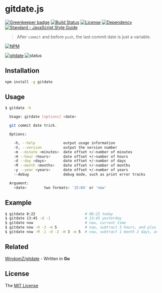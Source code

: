 # gitdate.js

[![Greenkeeper badge](https://badges.greenkeeper.io/WindomZ/gitdate.js.svg)](https://greenkeeper.io/)
[![Build Status](https://travis-ci.org/WindomZ/gitdate.js.svg?branch=master)](https://travis-ci.org/WindomZ/gitdate.js)
[![License](https://img.shields.io/badge/license-MIT-green.svg)](https://opensource.org/licenses/MIT)
[![Dependency](https://david-dm.org/WindomZ/gitdate.js.svg)](https://david-dm.org/WindomZ/gitdate.js)
[![Standard - JavaScript Style Guide](https://img.shields.io/badge/code_style-standard-brightgreen.svg)](https://standardjs.com/)

> After `commit` and before `push`, the last commit date is just a variable.

[![NPM](https://nodei.co/npm/gitdate.png)](https://nodei.co/npm/gitdate/)

[![gitdate](https://img.shields.io/npm/v/gitdate.svg)](https://www.npmjs.com/package/gitdate)
![status](https://img.shields.io/badge/status-stable-green.svg)

## Installation

```bash
npm install -g gitdate
```

## Usage
```bash
$ gitdate -h

  Usage: gitdate [options] <date>

  git commit date trick.

  Options:

    -h, --help             output usage information
    -V, --version          output the version number
    -m --minute <minutes>  date offset +/-number of minutes
    -H --hour <hours>      date offset +/-number of hours
    -d --day <days>        date offset +/-number of days
    -M --month <months>    date offset +/-number of months
    -y --year <years>      date offset +/-number of years
    --debug                debug mode, such as print error tracks

  Argument:
    <date>        two formats: '15:04' or 'now'
```

## Example
```bash
$ gitdate 8:22                       # 08:22 today
$ gitdate 13:45 -d -1                # 13:45 yesterday
$ gitdate now                        # now, current time
$ gitdate now -H -3 -m 5             # now, subtract 3 hours, and plus 5 minutes
$ gitdate now -M -1 -d -2 -H 3 -m 5  # now, subtract 1 month 2 days, and plus 3 hours 5 minutes
```

## Related

[WindomZ/gitdate](https://github.com/WindomZ/gitdate) - Written in **Go**

## License

The [MIT License](https://github.com/WindomZ/gitdate.js/blob/dev/LICENSE)
